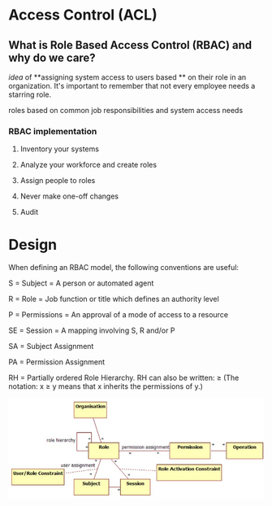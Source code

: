# Access Control (ACL)

## What is **Role Based Access Control (RBAC)** and why do we care?
 *idea* of **assigning system access to users based ** on their role in an organization. It's important to remember that not every employee needs a starring role.

 roles based on common job responsibilities and system access needs

 ### RBAC implementation 
 1. Inventory your systems

 2. Analyze your workforce and create roles

 3. Assign people to roles

 4. Never make one-off changes

5. Audit

# Design

When defining an RBAC model, the following conventions are useful:


S = Subject = A person or automated agent

R = Role = Job function or title which defines an authority level

P = Permissions = An approval of a mode of access to a resource

SE = Session = A mapping involving S, R and/or P

SA = Subject Assignment

PA = Permission Assignment

RH = Partially ordered Role Hierarchy. RH can also be written: ≥ (The notation: x ≥ y means that x inherits the permissions of y.)

![](./image//Screenshot%20(213).png)
